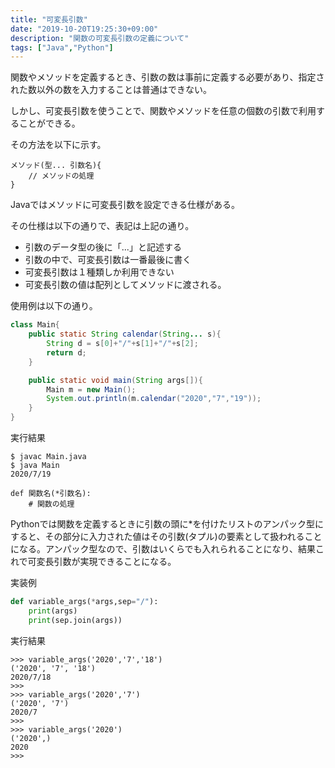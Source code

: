 ```yaml
---
title: "可変長引数"
date: "2019-10-20T19:25:30+09:00"
description: "関数の可変長引数の定義について"
tags: ["Java","Python"]
---
```


関数やメソッドを定義するとき、引数の数は事前に定義する必要があり、指定された数以外の数を入力することは普通はできない。

しかし、可変長引数を使うことで、関数やメソッドを任意の個数の引数で利用することができる。

その方法を以下に示す。

<div class="note_content_by_programming_language" id="note_content_Java">

```
メソッド(型... 引数名){
    // メソッドの処理
}
```

Javaではメソッドに可変長引数を設定できる仕様がある。

その仕様は以下の通りで、表記は上記の通り。

- 引数のデータ型の後に「...」と記述する
- 引数の中で、可変長引数は一番最後に書く
- 可変長引数は１種類しか利用できない
- 可変長引数の値は配列としてメソッドに渡される。

使用例は以下の通り。

```java
class Main{
    public static String calendar(String... s){
        String d = s[0]+"/"+s[1]+"/"+s[2];
        return d;
    }

    public static void main(String args[]){
        Main m = new Main();
        System.out.println(m.calendar("2020","7","19"));
    }
}
```

実行結果

```
$ javac Main.java 
$ java Main
2020/7/19
```

</div>
<div class="note_content_by_programming_language" id="note_content_Python">

```
def 関数名(*引数名):
    # 関数の処理
```

Pythonでは関数を定義するときに引数の頭に*を付けたリストのアンパック型にすると、その部分に入力された値はその引数(タプル)の要素として扱われることになる。アンパック型なので、引数はいくらでも入れられることになり、結果これで可変長引数が実現できることになる。

実装例

```python
def variable_args(*args,sep="/"):
    print(args)
    print(sep.join(args))
```

実行結果

```
>>> variable_args('2020','7','18')
('2020', '7', '18')
2020/7/18
>>> 
>>> variable_args('2020','7')
('2020', '7')
2020/7
>>> 
>>> variable_args('2020')
('2020',)
2020
>>> 
```

</div>

